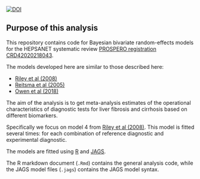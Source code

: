 [![DOI](https://zenodo.org/badge/374695584.svg)](https://zenodo.org/badge/latestdoi/374695584)
## Purpose of this analysis

This repository contains code for Bayesian bivariate random-effects models for the HEPSANET systematic review [PROSPERO registration CRD42020218043](https://www.crd.york.ac.uk/prospero/display_record.php?ID=CRD42020218043).

The models developed here are similar to those described here:

* [Riley et al (2008)](https://doi.org/10.1002/sim.3441)
* [Reitsma et al (2005)](https://doi.org/10.1016/j.jclinepi.2005.02.022)
* [Owen et al (2018)](https://doi.org/10.1016/j.jclinepi.2018.03.005)

The aim of the analysis is to get meta-analysis estimates of the operational characteristics of diagnostic tests for liver fibrosis and cirrhosis based on different biomarkers.

Specifically we focus on model 4 from [Riley et al (2008)](https://doi.org/10.1002/sim.3441).
This model is fitted several times: for each combination of reference diagnostic and experimental diagnostic.

The models are fitted using [R](https://cran.r-project.org) and [JAGS](https://mcmc-jags.sourceforge.io).

The R markdown document (`.Rmd`) contains the general analysis code, while the JAGS model files (`.jags`) contains the JAGS model syntax.
